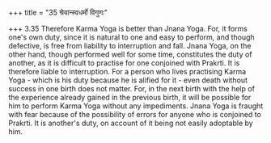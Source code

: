 +++
title = "35 श्रेयान्स्वधर्मो विगुणः"

+++
3.35 Therefore Karma Yoga is better than Jnana Yoga. For, it forms one's
own duty, since it is natural to one and easy to perform, and though
defective, is free from liability to interruption and fall. Jnana Yoga,
on the other hand, though performed well for some time, constitutes the
duty of another, as it is difficult to practise for one conjoined with
Prakrti. It is therefore liable to interruption. For a person who lives
practising Karma Yoga - which is his duty because he is alified for it -
even death without success in one birth does not matter. For, in the
next birth with the help of the experience already gained in the
previous birth, it will be possible for him to perform Karma Yoga
without any impediments. Jnana Yoga is fraught with fear because of the
possibility of errors for anyone who is conjoined to Prakrti. It is
another's duty, on account of it being not easily adoptable by him.
